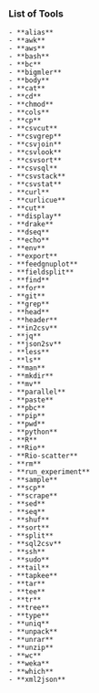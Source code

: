 ### List of Tools

	- **alias**
	- **awk**
	- **aws**
	- **bash**
	- **bc**
	- **bigmler**
	- **body**
	- **cat**
	- **cd**
	- **chmod**
	- **cols**
	- **cp**
	- **csvcut**
	- **csvgrep**
	- **csvjoin**
	- **csvlook**
	- **csvsort**
	- **csvsql**
	- **csvstack**
	- **csvstat**
	- **curl**
	- **curlicue**
	- **cut**
	- **display**
	- **drake**
	- **dseq**
	- **echo**
	- **env**
	- **export**
	- **feedgnuplot**
	- **fieldsplit**
	- **find**
	- **for**
	- **git**
	- **grep**
	- **head**
	- **header**
	- **in2csv**
	- **jq**
	- **json2sv**
	- **less**
	- **ls**
	- **man**
	- **mkdir**
	- **mv**
	- **parallel**
	- **paste**
	- **pbc**
	- **pip**
	- **pwd**
	- **python**
	- **R**
	- **Rio**
	- **Rio-scatter**
	- **rm**
	- **run_experiment**
	- **sample**
	- **scp**
	- **scrape**
	- **sed**	
	- **seq**
	- **shuf**
	- **sort**
	- **split**
	- **sql2csv**
	- **ssh**
	- **sudo**
	- **tail**
	- **tapkee**
	- **tar**
	- **tee**
	- **tr**
	- **tree**
	- **type**
	- **uniq**
	- **unpack**
	- **unrar**
	- **unzip**
	- **wc**
	- **weka**
	- **which**
	- **xml2json**


	
